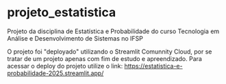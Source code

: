 # projeto_estatistica
Projeto da disciplina de Estatística e Probabilidade do curso Tecnologia em Análise e Desenvolvimento de Sistemas no IFSP

O projeto foi "deployado" utilizando o Streamlit Comunnity Cloud, por se tratar de um projeto apenas com fim de estudo e apreendizado.
Para acessar o deploy do projeto utilize o link: <a href="https://estatistica-e-probabilidade-2025.streamlit.app/">https://estatistica-e-probabilidade-2025.streamlit.app/</a>

